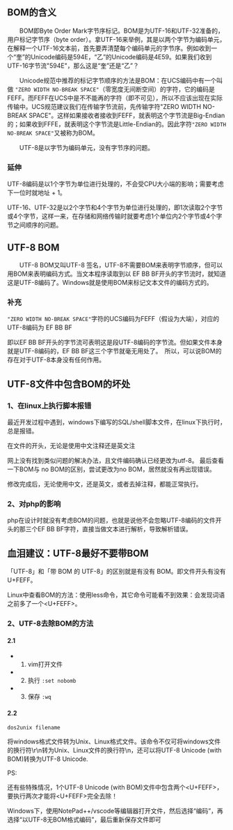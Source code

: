 
## BOM的含义

　　BOM即Byte Order Mark字节序标记。BOM是为UTF-16和UTF-32准备的，用户标记字节序（byte order）。拿UTF-16来举例，其是以两个字节为编码单元，在解释一个UTF-16文本前，首先要弄清楚每个编码单元的字节序。例如收到一个“奎”的Unicode编码是594E，“乙”的Unicode编码是4E59。如果我们收到UTF-16字节流"594E"，那么这是“奎”还是“乙”？

　　Unicode规范中推荐的标记字节顺序的方法是BOM：在UCS编码中有一个叫做 `"ZERO WIDTH NO-BREAK SPACE"`（零宽度无间断空间）的字符，它的编码是FEFF。而FEFF在UCS中是不不能再的字符（即不可见），所以不应该出现在实际传输中。UCS规范建议我们在传输字节流前，先传输字符"ZERO WIDTH NO-BREAK SPACE"。这样如果接收者接收到FEFF，就表明这个字节流是Big-Endian的；如果收到FFFE，就表明这个字节流是Little-Endian的。因此字符`"ZERO WIDTH NO-BREAK SPACE"`又被称为BOM。

　　UTF-8是以字节为编码单元，没有字节序的问题。

### 延伸

UTF-8编码是以1个字节为单位进行处理的，不会受CPU大小端的影响；需要考虑下一位时就地址 + 1。

UTF-16、UTF-32是以2个字节和4个字节为单位进行处理的，即1次读取2个字节或4个字节，这样一来，在存储和网络传输时就要考虑1个单位内2个字节或4个字节之间顺序的问题。


## UTF-8 BOM

　　UTF-8 BOM又叫UTF-8 签名，UTF-8不需要BOM来表明字节顺序，但可以用BOM来表明编码方式。当文本程序读取到以 EF BB BF开头的字节流时，就知道这是UTF-8编码了。Windows就是使用BOM来标记文本文件的编码方式的。

### 补充

`"ZERO WIDTH NO-BREAK SPACE"`字符的UCS编码为FEFF（假设为大端），对应的UTF-8编码为 EF BB BF

即以EF BB BF开头的字节流可表明这是段UTF-8编码的字节流。但如果文件本身就是UTF-8编码的，EF BB BF这三个字节就毫无用处了。　所以，可以说BOM的存在对于UTF-8本身没有任何作用。


## UTF-8文件中包含BOM的坏处

### 1、在linux上执行脚本报错

最近开发过程中遇到，windows下编写的SQL/shell脚本文件，在linux下执行时，总是报错。

在文件的开头，无论是使用中文注释还是英文注

网上没有找到类似问题的解决办法，且文件编码确认已经更改为utf-8。
最后查看一下BOM与 no BOM的区别，尝试更改为no BOM，居然就没有再出现错误。

修改完成后，无论使用中文，还是英文，或者去掉注释，都能正常执行。

### 2、对php的影响

php在设计时就没有考虑BOM的问题，也就是说他不会忽略UTF-8编码的文件开头的那三个EF BB BF字符，直接当做文本进行解析，导致解析错误。



## 血泪建议：UTF-8最好不要带BOM

「UTF-8」和「带 BOM 的 UTF-8」的区别就是有没有 BOM。即文件开头有没有 U+FEFF。

Linux中查看BOM的方法：使用less命令，其它命令可能看不到效果：会发现词语之前多了一个<U+FEFF>。

### 2、UTF-8去除BOM的方法


#### 2.1

- 1) vim打开文件

- 2) 执行 `:set nobomb`

- 3) 保存 `:wq`

#### 2.2

```shell
dos2unix filename
```

将windows格式文件转为Unix、Linux格式文件。该命令不仅可将windows文件的换行符\r\n转为Unix、Linux文件的换行符\n，还可以将UTF-8 Unicode (with BOM)转换为UTF-8 Unicode.

PS:

还有些特殊情况，1个UTF-8 Unicode (with BOM)文件中包含两个<U+FEFF>，要执行两次才能将<U+FEFF>完全去除！

Windows下，使用NotePad++/vscode等编辑器打开文件，然后选择“编码”，再选择“以UTF-8无BOM格式编码”，最后重新保存文件即可
